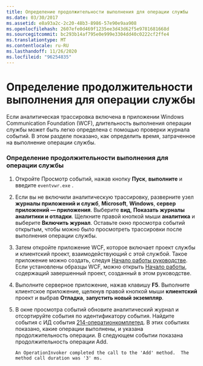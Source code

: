 ```yaml
---
title: Определение продолжительности выполнения для операции службы
ms.date: 03/30/2017
ms.assetid: e8a93a2c-2c20-48b3-8986-57e90e9aa908
ms.openlocfilehash: 2607efe0d469f1235ee3d43d62f5e9781681668d
ms.sourcegitcommit: bc293b14af795e0e999e3304dd40c0222cf2ffe4
ms.translationtype: MT
ms.contentlocale: ru-RU
ms.lasthandoff: 11/26/2020
ms.locfileid: "96254835"
---
```

# <a name="determining-service-operation-duration"></a>Определение продолжительности выполнения для операции службы

Если аналитическая трассировка включена в приложении Windows Communication Foundation (WCF), длительность выполнения операции службы может быть легко определена с помощью проверки журнала событий.  В этом разделе показано, как определить время, затраченное на выполнение операции службы.  
  
### <a name="determining-service-operation-execution-duration"></a>Определение продолжительности выполнения для операции службы  
  
1. Откройте Просмотр событий, нажав кнопку **Пуск**, **выполните** и введите `eventvwr.exe` .  
  
2. Если вы не включили аналитическую трассировку, разверните узел **журналы приложений и служб**, **Microsoft**, **Windows**, **сервер приложений — приложения**. Выберите **вид**, **Показать журналы аналитики и отладки**. Щелкните правой кнопкой мыши **аналитика** и выберите **Включить журнал**. Оставьте окно просмотра событий открытым, чтобы можно было просмотреть трассировки после выполнения операции службы.  
  
3. Затем откройте приложение WCF, которое включает проект службы и клиентский проект, взаимодействующий с этой службой.  Такое приложение можно создать, следуя [Начало работы руководстве](../../getting-started-tutorial.md).  Если установлены образцы WCF, можно открыть [Начало работы](../../samples/getting-started-sample.md), содержащий завершенный проект, созданный в этом руководстве.  
  
4. Выполните серверное приложение, нажав клавишу **F5**. Выполните клиентское приложение, щелкнув правой кнопкой мыши **клиентский** проект и выбрав **Отладка**, **запустить новый экземпляр**.  
  
5. В окне просмотра событий обновите аналитический журнал и отсортируйте события по идентификатору события.  Найдите события с ИД события [214-оператионкомплетед](214-operationcompleted.md).  В этих событиях показано, какие операции выполнены, и указана продолжительность операции.  В следующем событии показана продолжительность операции Add.  
  
    ```output  
    An OperationInvoker completed the call to the 'Add' method.  The method call duration was '3' ms.  
    ```
